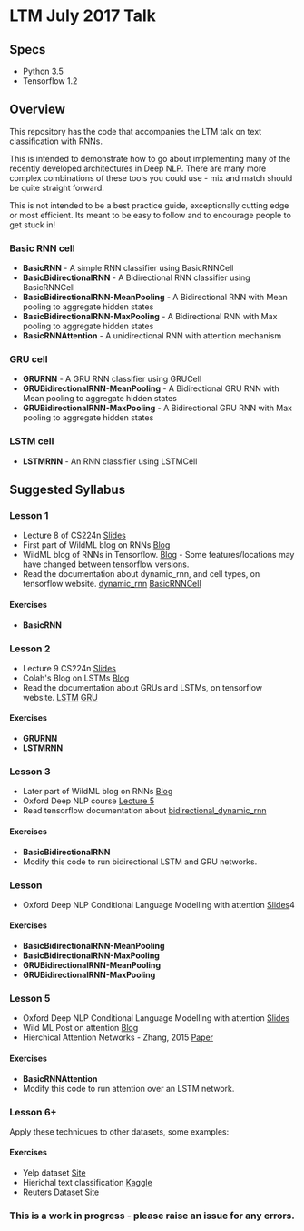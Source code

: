 # LTM July 2017 Talk 
## Specs

* Python 3.5
* Tensorflow 1.2

## Overview
This repository has the code that accompanies the LTM talk on text classification with RNNs.

This is intended to demonstrate how to go about implementing many of the recently developed architectures in Deep NLP. There are many more complex combinations of these tools you could use - mix and match should be quite straight forward.

This is not intended to be a best practice guide, exceptionally cutting edge or most efficient. Its meant to be easy to follow and to encourage people to get stuck in!

### Basic RNN cell
* **BasicRNN** - A simple RNN classifier using BasicRNNCell
* **BasicBidirectionalRNN** - A Bidirectional RNN classifier using BasicRNNCell
* **BasicBidirectionalRNN-MeanPooling** - A Bidirectional RNN with Mean pooling to aggregate hidden states
* **BasicBidirectionalRNN-MaxPooling** - A Bidirectional RNN with Max pooling to aggregate hidden states
* **BasicRNNAttention** - A unidirectional RNN with attention mechanism

### GRU cell

* **GRURNN** - A GRU RNN classifier using GRUCell
* **GRUBidirectionalRNN-MeanPooling** - A Bidirectional GRU RNN with Mean pooling to aggregate hidden states
* **GRUBidirectionalRNN-MaxPooling** - A Bidirectional GRU RNN with Max pooling to aggregate hidden states

### LSTM cell
* **LSTMRNN** - An RNN classifier using LSTMCell


## Suggested Syllabus

### Lesson 1 
* Lecture 8 of CS224n [Slides](http://web.stanford.edu/class/cs224n/lectures/cs224n-2017-lecture8.pdf)
* First part of WildML blog on RNNs [Blog](http://www.wildml.com/2015/09/recurrent-neural-networks-tutorial-part-1-introduction-to-rnns/)
* WildML blog of RNNs in Tensorflow. [Blog](http://www.wildml.com/2016/08/rnns-in-tensorflow-a-practical-guide-and-undocumented-features/) - Some features/locations may have changed between tensorflow versions.
* Read the documentation about dynamic_rnn, and cell types, on tensorflow website. [dynamic_rnn](https://www.tensorflow.org/api_docs/python/tf/nn/dynamic_rnn) [BasicRNNCell](http://web.stanford.edu/class/cs224n/lectures/cs224n-2017-lecture9.pdf)

#### Exercises
* **BasicRNN**


### Lesson 2
* Lecture 9 CS224n [Slides](http://web.stanford.edu/class/cs224n/lectures/cs224n-2017-lecture9.pdf)
* Colah's Blog on LSTMs [Blog](http://colah.github.io/posts/2015-08-Understanding-LSTMs/)
* Read the documentation about GRUs and LSTMs, on tensorflow website. [LSTM](https://www.tensorflow.org/api_docs/python/tf/contrib/rnn/LSTMCell) [GRU](https://www.tensorflow.org/api_docs/python/tf/contrib/rnn/GRUCell)

#### Exercises
* **GRURNN**
* **LSTMRNN**

### Lesson 3
* Later part of WildML blog on RNNs [Blog](http://www.wildml.com/2015/09/recurrent-neural-networks-tutorial-part-1-introduction-to-rnns/)
* Oxford Deep NLP course [Lecture 5](https://github.com/oxford-cs-deepnlp-2017/lectures/blob/master/Lecture%205%20-%20Text%20Classification.pdf)
* Read tensorflow documentation about [bidirectional_dynamic_rnn](https://www.tensorflow.org/api_docs/python/tf/nn/bidirectional_dynamic_rnn)
#### Exercises
* **BasicBidirectionalRNN** 
* Modify this code to run bidirectional LSTM and GRU networks.

### Lesson 
* Oxford Deep NLP Conditional Language Modelling with attention [Slides](https://github.com/oxford-cs-deepnlp-2017/lectures/blob/master/Lecture%208%20-%20Conditional%20Language%20Modeling%20with%20Attention.pdf)4

#### Exercises
* **BasicBidirectionalRNN-MeanPooling**
* **BasicBidirectionalRNN-MaxPooling** 
* **GRUBidirectionalRNN-MeanPooling**
* **GRUBidirectionalRNN-MaxPooling**

### Lesson 5
* Oxford Deep NLP Conditional Language Modelling with attention [Slides](https://github.com/oxford-cs-deepnlp-2017/lectures/blob/master/Lecture%208%20-%20Conditional%20Language%20Modeling%20with%20Attention.pdf)
* Wild ML Post on attention [Blog](http://www.wildml.com/2016/01/attention-and-memory-in-deep-learning-and-nlp/)
* Hierchical Attention Networks - Zhang, 2015 [Paper](https://www.cs.cmu.edu/~diyiy/docs/naacl16.pdf)
#### Exercises
* **BasicRNNAttention**
* Modify this code to run attention over an LSTM network.

### Lesson 6+
Apply these techniques to other datasets, some examples:
#### Exercises

* Yelp dataset [Site](https://www.yelp.co.uk/dataset_challenge)
* Hierichal text classification [Kaggle](https://www.kaggle.com/c/lshtc)
* Reuters Dataset [Site](http://www.daviddlewis.com/resources/testcollections/reuters21578/)

### This is a work in progress - please raise an issue for any errors.
